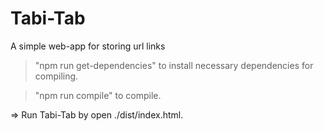 # Tabi-Tab

A simple web-app for storing url links

> "npm run get-dependencies" to install necessary dependencies for compiling.

> "npm run compile" to compile.

=> Run Tabi-Tab by open ./dist/index.html.
